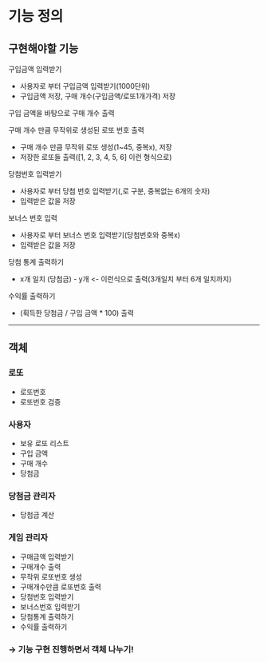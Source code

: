 # 기능 정의

## 구현해야할 기능

구입금액 입력받기

- 사용자로 부터 구입금액 입력받기(1000단위)
- 구입금액 저장, 구매 개수(구입금액/로또1개가격) 저장

구입 금액을 바탕으로 구매 개수 출력

구매 개수 만큼 무작위로 생성된 로또 번호 출력

- 구매 개수 만큼 무작위 로또 생성(1~45, 중복x), 저장
- 저장한 로또들 출력([1, 2, 3, 4, 5, 6] 이런 형식으로)

당첨번호 입력받기

- 사용자로 부터 당첨 번호 입력받기(,로 구분, 중복없는 6개의 숫자)
- 입력받은 값을 저장

보너스 번호 입력

- 사용자로 부터 보너스 번호 입력받기(당첨번호와 중복x)
- 입력받은 값을 저장

당첨 통계 출력하기

- x개 일치 (당첨금) - y개 <- 이런식으로 출력(3개일치 부터 6개 일치까지)

수익률 출력하기

- (획득한 당첨금 / 구입 금액 * 100) 출력

---

## 객체

### 로또

- 로또번호
- 로또번호 검증

### 사용자

- 보유 로또 리스트
- 구입 금액
- 구매 개수
- 당첨금

### 당첨금 관리자

- 당첨금 계산

### 게임 관리자

- 구매금액 입력받기
- 구매개수 출력
- 무작위 로또번호 생성
- 구매개수만큼 로또번호 출력
- 당첨번호 입력받기
- 보너스번호 입력받기
- 당첨통계 출력하기
- 수익률 출력하기

### → 기능 구현 진행하면서 객체 나누기!